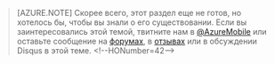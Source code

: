﻿>[AZURE.NOTE] Скорее всего, этот раздел еще не готов, но хотелось бы, чтобы вы знали о его существовании. Если вы заинтересовались этой темой, твитните нам в [@AzureMobile](https://twitter.com/AzureMobile) или оставьте сообщение на [форумах](http://social.msdn.microsoft.com/Forums/windowsazure/ru-ru/home?forum=azuremobile), в [отзывах](http://feedback.azure.com/forums/216254-mobile-services) или в обсуждении Disqus в этой теме.
\<!--HONumber=42-->
